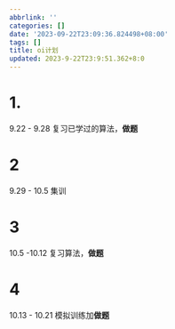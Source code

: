 ```yaml
---
abbrlink: ''
categories: []
date: '2023-09-22T23:09:36.824498+08:00'
tags: []
title: oi计划
updated: 2023-9-22T23:9:51.362+8:0
---
```

# 1.

9.22 - 9.28 复习已学过的算法，**做题**

# 2

9.29 - 10.5 集训

# 3

10.5 -10.12 复习算法，**做题**

# 4

10.13 - 10.21 模拟训练加**做题**
